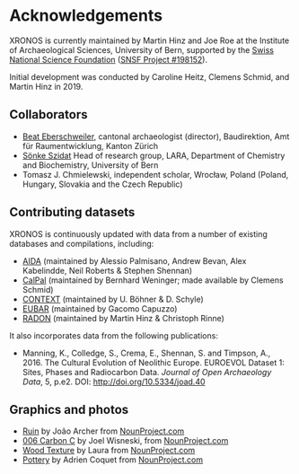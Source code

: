 # Acknowledgements

XRONOS is currently maintained by Martin Hinz and Joe Roe at the Institute of Archaeological Sciences, University of Bern, supported by the [Swiss National Science Foundation](https://www.snf.ch/en) ([SNSF Project #198152](https://data.snf.ch/grants/grant/198153)).

Initial development was conducted by Caroline Heitz, Clemens Schmid, and Martin Hinz in 2019.

## Collaborators

* [Beat Eberschweiler](https://www.stadt-zuerich.ch/hbd/de/index/ueber_das_departement/organisation/gremium/denkmalpflegekommission/beat_eberschweiler.html), cantonal archaeologist (director), Baudirektion, Amt für Raumentwicklung, Kanton Zürich
* [Sönke Szidat](https://www.14c.unibe.ch/about_us/team/lara_team/prof_dr_szidat_soenke/index_eng.html) Head of research group, LARA, Department of Chemistry and Biochemistry, University of Bern
* Tomasz J. Chmielewski, independent scholar, Wrocław, Poland (Poland, Hungary, Slovakia and the Czech Republic)

## Contributing datasets

XRONOS is continuously updated with data from a number of existing databases and compilations, including:

* [AIDA](https://github.com/apalmisano82/AIDA) (maintained by Alessio Palmisano, Andrew Bevan, Alex Kabelindde, Neil Roberts & Stephen Shennan)
* [CalPal](https://github.com/nevrome/CalPal-Database) (maintained by Bernhard Weninger; made available by Clemens Schmid)
* [CONTEXT](http://context-database.uni-koeln.de/) (maintained by U. Böhner & D. Schyle)
* [EUBAR](https://telearchaeology.org/eubar-c14-database/) (maintained by Gacomo Capuzzo)
* [RADON](https://radon.ufg.uni-kiel.de/) (maintained by Martin Hinz & Christoph Rinne)

It also incorporates data from the following publications:

* Manning, K., Colledge, S., Crema, E., Shennan, S. and Timpson, A., 2016. The Cultural Evolution of Neolithic Europe. EUROEVOL Dataset 1: Sites, Phases and Radiocarbon Data. *Journal of Open Archaeology Data*, 5, p.e2. DOI: <http://doi.org/10.5334/joad.40>

## Graphics and photos

* [Ruin](https://thenounproject.com/icon/ruin-568421/) by João Archer from [NounProject.com](https://thenounproject.com)
* [006 Carbon C](https://thenounproject.com/icon/006-carbon-c-1022338/) by Joel Wisneski, from [NounProject.com](https://thenounproject.com)
* [Wood Texture](https://thenounproject.com/icon/wood-texture-3674579/) by Laura from [NounProject.com](https://thenounproject.com)
* [Pottery](https://thenounproject.com/icon/pottery-3969143/) by Adrien Coquet from [NounProject.com](https://thenounproject.com)
